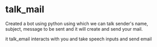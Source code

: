 # talk_mail
Created a bot using python using which we can talk sender's name, subject, message to be sent and it will create and send your mail.

it talk_email interacts with you and take speech inputs and send email
